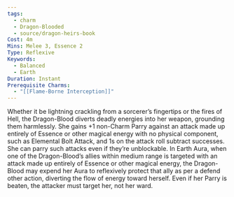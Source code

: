 ```yaml
---
tags:
  - charm
  - Dragon-Blooded
  - source/dragon-heirs-book
Cost: 4m
Mins: Melee 3, Essence 2
Type: Reflexive
Keywords:
  - Balanced
  - Earth
Duration: Instant
Prerequisite Charms:
  - "[[Flame-Borne Interception]]"
---
```

Whether it be lightning crackling from a sorcerer’s fingertips or the fires of Hell, the Dragon-Blood diverts deadly energies into her weapon, grounding them harmlessly. She gains +1 non-Charm Parry against an attack made up entirely of Essence or other magical energy with no physical component, such as Elemental Bolt Attack, and 1s on the attack roll subtract successes.
She can parry such attacks even if they’re unblockable.
In Earth Aura, when one of the Dragon-Blood’s allies within medium range is targeted with an attack made up entirely of Essence or other magical energy, the Dragon-Blood may expend her Aura to reflexively protect that ally as per a defend other action, diverting the flow of energy toward herself. Even if her Parry is beaten, the attacker must target her, not her ward.